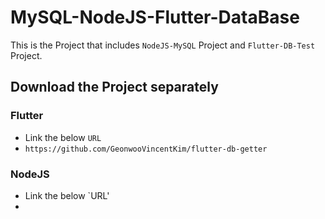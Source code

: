 # MySQL-NodeJS-Flutter-DataBase
This is the Project that includes `NodeJS-MySQL` Project and `Flutter-DB-Test` Project.

## Download the Project separately

### Flutter

- Link the below `URL`
- `https://github.com/GeonwooVincentKim/flutter-db-getter`

### NodeJS

- Link the below `URL'
- 
